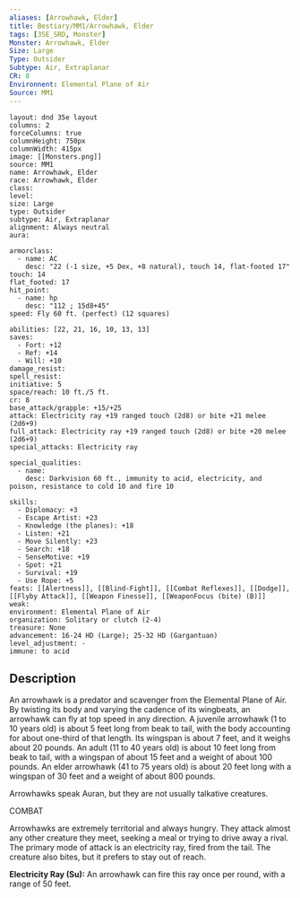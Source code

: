 ```yaml
---
aliases: [Arrowhawk, Elder]
title: Bestiary/MM1/Arrowhawk, Elder
tags: [35E_SRD, Monster]
Monster: Arrowhawk, Elder
Size: Large
Type: Outsider
Subtype: Air, Extraplanar
CR: 8
Environnent: Elemental Plane of Air
Source: MM1
---
```


```statblock
layout: dnd 35e layout
columns: 2
forceColumns: true
columnHeight: 750px
columnWidth: 415px
image: [[Monsters.png]]
source: MM1
name: Arrowhawk, Elder
race: Arrowhawk, Elder
class: 
level: 
size: Large
type: Outsider
subtype: Air, Extraplanar
alignment: Always neutral
aura: 

armorclass:
  - name: AC
    desc: "22 (-1 size, +5 Dex, +8 natural), touch 14, flat-footed 17"
touch: 14
flat_footed: 17
hit_point:
  - name: hp
    desc: "112 ; 15d8+45"
speed: Fly 60 ft. (perfect) (12 squares)

abilities: [22, 21, 16, 10, 13, 13]
saves:
  - Fort: +12
  - Ref: +14
  - Will: +10
damage_resist: 
spell_resist: 
initiative: 5
space/reach: 10 ft./5 ft.
cr: 8
base_attack/grapple: +15/+25
attack: Electricity ray +19 ranged touch (2d8) or bite +21 melee (2d6+9)
full_attack: Electricity ray +19 ranged touch (2d8) or bite +20 melee (2d6+9)
special_attacks: Electricity ray

special_qualities:
  - name: 
    desc: Darkvision 60 ft., immunity to acid, electricity, and poison, resistance to cold 10 and fire 10

skills:
  - Diplomacy: +3
  - Escape Artist: +23
  - Knowledge (the planes): +18
  - Listen: +21
  - Move Silently: +23
  - Search: +18
  - SenseMotive: +19
  - Spot: +21
  - Survival: +19
  - Use Rope: +5
feats: [[Alertness]], [[Blind-Fight]], [[Combat Reflexes]], [[Dodge]], [[Flyby Attack]], [[Weapon Finesse]], [[WeaponFocus (bite) (B)]]
weak: 
environment: Elemental Plane of Air
organization: Solitary or clutch (2-4)
treasure: None
advancement: 16-24 HD (Large); 25-32 HD (Gargantuan)
level_adjustment: -
immune: to acid
```

## Description

<p>An arrowhawk is a predator and scavenger from the Elemental Plane of Air. By twisting its body and varying the cadence of its wingbeats, an arrowhawk can fly at top speed in any direction. A juvenile arrowhawk (1 to 10 years old) is about 5 feet long from beak to tail, with the body accounting for about one-third of that length. Its wingspan is about 7 feet, and it weighs about 20 pounds. An adult (11 to 40 years old) is about 10 feet long from beak to tail, with a wingspan of about 15 feet and a weight of about 100 pounds. An elder arrowhawk (41 to 75 years old) is about 20 feet long with a wingspan of 30 feet and a weight of about 800 pounds.</p>
<p>Arrowhawks speak Auran, but they are not usually talkative creatures.</p>
<p>COMBAT</p>
<p>Arrowhawks are extremely territorial and always hungry. They attack almost any other creature they meet, seeking a meal or trying to drive away a rival. The primary mode of attack is an electricity ray, fired from the tail. The creature also bites, but it prefers to stay out of reach.</p>
<p>
            <b>Electricity Ray (Su):</b> An arrowhawk can fire this ray once per round, with a range of 50 feet.</p>